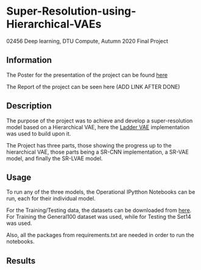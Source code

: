 # Super-Resolution-using-Hierarchical-VAEs
02456 Deep learning, DTU Compute, Autumn 2020 Final Project

## Information
The Poster for the presentation of the project can be found [here](https://drive.google.com/file/d/1N5F-27F1RnGEtdY9ZuWL3ira9WznA6m3/view?usp=sharing)

The Report of the project can be seen here (ADD LINK AFTER DONE)

## Description
The purpose of the project was to achieve and develop a super-resolution model based on a Hierarchical VAE, here the [Ladder VAE](https://github.com/addtt/ladder-vae-pytorch) implementation was used to build upon it.

The Project has three parts, those showing the progress up to the hierarchical VAE, those parts being a SR-CNN implementation, a SR-VAE model, and finally the SR-LVAE model.

## Usage
To run any of the three models, the Operational IPytthon Notebooks can be run, each for their individual model.

For the Training/Testing data, the datasets can be downloaded from [here](https://drive.google.com/drive/folders/1jHOhRjfZiLhNQc92vMqy0kLXROmfKjYn?usp=sharing).
For Training the General100 dataset was used, while for Testing the Set14 was used.

Also, all the packages from requirements.txt are needed in order to run the notebooks.
## Results


